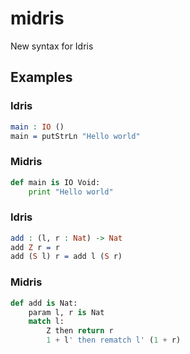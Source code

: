 # midris
New syntax for Idris

## Examples
### Idris
```idris
main : IO ()
main = putStrLn "Hello world"
```
### Midris
```python
def main is IO Void:
    print "Hello world"
```
### Idris
```idris
add : (l, r : Nat) -> Nat
add Z r = r
add (S l) r = add l (S r)
```
### Midris
```python
def add is Nat:
    param l, r is Nat
    match l:
        Z then return r
        1 + l' then rematch l' (1 + r)
```
